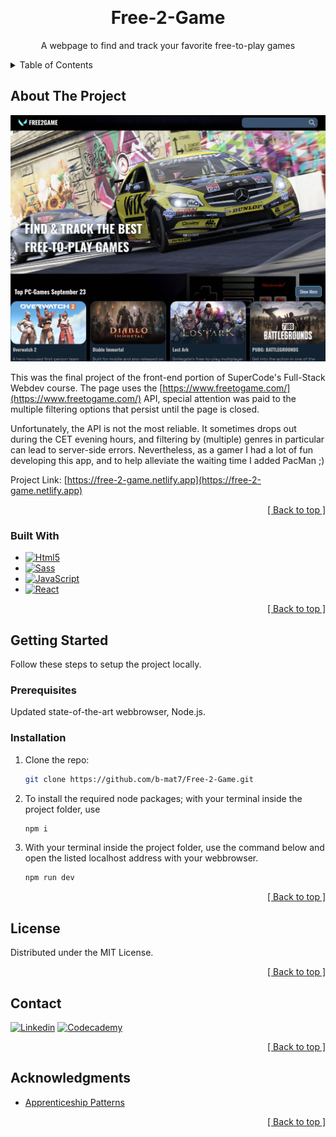 <a name="readme-top"></a>
<!-- PROJECT HEADER -->
<br />
<div align="center">
  <h1 align="center">Free-2-Game</h1>

  <p align="center">A webpage to find and track your favorite free-to-play games</p>
</div>



<!-- TABLE OF CONTENTS -->
<details>
  <summary>Table of Contents</summary>
  <ol>
    <li>
      <a href="#about-the-project">About The Project</a>
      <ul>
        <li><a href="#built-with">Built With</a></li>
      </ul>
    </li>
    <li>
      <a href="#getting-started">Getting Started</a>
      <ul>
        <li><a href="#prerequisites">Prerequisites</a></li>
        <li><a href="#installation">Installation</a></li>
      </ul>
    </li>
    <li><a href="#license">License</a></li>
    <li><a href="#contact">Contact</a></li>
    <li><a href="#acknowledgments">Acknowledgments</a></li>
  </ol>
</details>



<!-- ABOUT THE PROJECT -->
## About The Project

![Project Screen Shot][project-screenshot]

This was the final project of the front-end portion of SuperCode's Full-Stack Webdev course. The page uses the [https://www.freetogame.com/](https://www.freetogame.com/) API, special attention was paid to the multiple filtering options that persist until the page is closed. 

Unfortunately, the API is not the most reliable. It sometimes drops out during the CET evening hours, and filtering by (multiple) genres in particular can lead to server-side errors. Nevertheless, as a gamer I had a lot of fun developing this app, and to help alleviate the waiting time I added PacMan ;)

Project Link: [https://free-2-game.netlify.app](https://free-2-game.netlify.app)

<p align="right"><a href="#readme-top">[ Back to top ]</a></p>



### Built With

* [![Html5][Html]][Html-url]
* [![Sass][Sass]][Sass-url]
* [![JavaScript][JavaScript]][JavaScript-url]
* [![React][React.js]][React-url]

<p align="right"><a href="#readme-top">[ Back to top ]</a></p>



<!-- GETTING STARTED -->
## Getting Started

Follow these steps to setup the project locally.

### Prerequisites

Updated state-of-the-art webbrowser, Node.js.

### Installation

1. Clone the repo:
   ```sh
   git clone https://github.com/b-mat7/Free-2-Game.git
   ```
2. To install the required node packages; with your terminal inside the project folder, use 
    ```sh
    npm i
    ``` 
3. With your terminal inside the project folder, use the command below and open the listed localhost address with your webbrowser.
    ```sh
    npm run dev
    ```

<p align="right"><a href="#readme-top">[ Back to top ]</a></p>



<!-- LICENSE -->
## License

Distributed under the MIT License.

<p align="right"><a href="#readme-top">[ Back to top ]</a></p>



<!-- CONTACT -->
## Contact

[![Linkedin][Linkedin.com]][Linkedin-url]
[![Codecademy][Codecademy.com]][Codecademy-url]

<p align="right"><a href="#readme-top">[ Back to top ]</a></p>



<!-- ACKNOWLEDGMENTS --> 
## Acknowledgments

* [Apprenticeship Patterns](https://walterteng.com/apprenticeship-patterns)

<p align="right"><a href="#readme-top">[ Back to top ]</a></p>



<!-- MARKDOWN LINKS & IMAGES -->
[project-screenshot]: ./src/assets/images/image_screenshot.jpeg

[Html]: https://img.shields.io/badge/HTML5-E34F26?style=for-the-badge&logo=html5&logoColor=white
[Html-url]: https://www.w3.org/html/
[Sass]: https://img.shields.io/badge/Sass-CC6699?style=for-the-badge&logo=sass&logoColor=white
[Sass-url]: https://sass-lang.com/
[JavaScript]: https://img.shields.io/badge/JavaScript-F7DF1E?style=for-the-badge&logo=javascript&logoColor=black
[JavaScript-url]: https://262.ecma-international.org/

[React.js]: https://img.shields.io/badge/React-20232A?style=for-the-badge&logo=react&logoColor=61DAFB
[React-url]: https://reactjs.org/

[Linkedin.com]: https://img.shields.io/badge/LinkedIn-0077B5?style=for-the-badge&logo=linkedin&logoColor=white
[Linkedin-url]: https://www.linkedin.com/in/matthias-b-80546469/
[Codecademy.com]: https://img.shields.io/badge/Codecademy-FFF0E5?style=for-the-badge&logo=codecademy&logoColor=303347
[Codecademy-url]: https://www.codecademy.com/profiles/b_mat